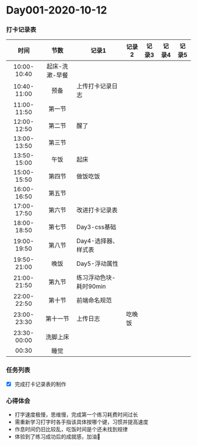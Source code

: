 # Day001-2020-10-12

### 打卡记录表

|    时间     |      节数      | 记录1                  | 记录2 | 记录3 | 记录4 | 记录5 |
| :---------: | :------------: | ---------------------- | ----- | ----- | ----- | ----- |
| 10:00-10:40 | 起床-洗漱-早餐 |                        |       |       |       |       |
| 10:40-11:00 |      预备      | 上传打卡记录日志       |       |       |       |       |
| 11:00-11:50 |     第一节     |                        |       |       |       |       |
| 12:00-12:50 |     第二节     | 醒了                       |       |       |       |       |
| 13:00-13:50 |     第三节     |                        |       |       |       |       |
| 13:50-15:00 |      午饭      | 起床                       |       |       |       |       |
| 15:00-15:50 |     第四节     | 做饭吃饭                       |       |       |       |       |
| 16:00-16:50 |     第五节     |                        |       |       |       |       |
| 17:00-17:50 |     第六节     | 改进打卡记录表         |       |       |       |       |
| 18:00-18:50 |     第七节     | Day3-css基础 |       |       |       |       |
| 19:00-19:50 |     第八节     | Day4-选择器、样式表 |       |       |       |       |
| 19:50-21:00 |      晚饭      | Day5-浮动属性 |       |       |       |       |
| 21:00-21:50 |     第九节     | 练习浮动色块-耗时90min |  |       |       |       |
| 22:00-22:50 |     第十节     | 前端命名规范 |       |       |       |       |
| 23:00-23:30 |    第十一节    | 上传日志 | 吃晚饭 |       |       |       |
| 23:30-00:00 |    洗脚上床    |  |       |       |       |       |
|    00:30    |      睡觉      |                        |       |       |       |       |

### 任务列表

- [x] 完成打卡记录表的制作

### 心得体会

- 打字速度极慢，思维慢，完成第一个练习耗费时间过长
- 需重新学习打字时各手指该具体按哪个键，习惯并提高速度
- 作息时间仍旧比较乱，吃饭时间是个还未找到规律
- 体验到了练习成功后的成就感，加油💪